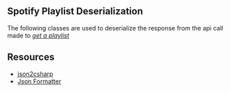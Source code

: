 ## Spotify Playlist Deserialization
The following classes are used to deserialize the response from the api call made to [_get a playlist_](https://developer.spotify.com/documentation/web-api/reference/playlists/get-playlist/)

## Resources
- [json2csharp](http://json2csharp.com/)
- [Json Formatter](https://jsonformatter.curiousconcept.com/)
